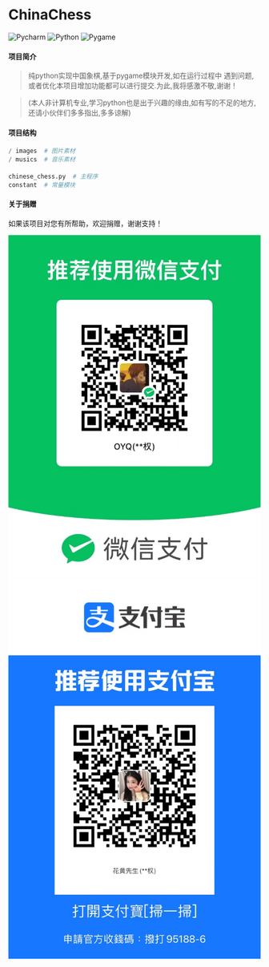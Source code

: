 # ChinaChess

![Pycharm](https://img.shields.io/badge/pycham-2023.1-brightgreen)
![Python](https://img.shields.io/badge/python-3-brightgreen)
![Pygame](https://img.shields.io/badge/pygame-2.1.3-brightgreen)

#### 项目简介

> 纯python实现中国象棋,基于pygame模块开发,如在运行过程中
> 遇到问题,或者优化本项目增加功能都可以进行提交.为此,我将感激不敬,谢谢！

> (本人非计算机专业,学习python也是出于兴趣的缘由,如有写的不足的地方,
> 还请小伙伴们多多指出,多多谅解)

#### 项目结构

```python
/ images  # 图片素材
/ musics  # 音乐素材

chinese_chess.py  # 主程序
constant  # 常量模块
```

#### 关于捐赠

如果该项目对您有所帮助，欢迎捐赠，谢谢支持！

![wechat](https://github.com/OYQ-GFH/ChinaChess/blob/main/images/%E5%85%B3%E4%BA%8E%E6%8D%90%E8%B5%A0/%E5%BE%AE%E4%BF%A1.jpeg)
![zfb](https://github.com/OYQ-GFH/ChinaChess/blob/main/images/关于捐赠/支付宝.jpeg)
